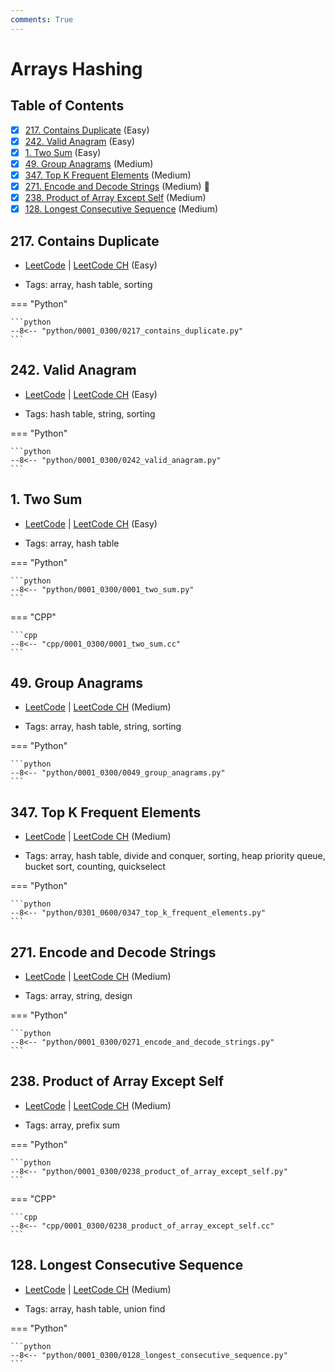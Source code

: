 ```yaml
---
comments: True
---
```


# Arrays Hashing

## Table of Contents

- [x] [217. Contains Duplicate](https://leetcode.cn/problems/contains-duplicate/) (Easy)
- [x] [242. Valid Anagram](https://leetcode.cn/problems/valid-anagram/) (Easy)
- [x] [1. Two Sum](https://leetcode.cn/problems/two-sum/) (Easy)
- [x] [49. Group Anagrams](https://leetcode.cn/problems/group-anagrams/) (Medium)
- [x] [347. Top K Frequent Elements](https://leetcode.cn/problems/top-k-frequent-elements/) (Medium)
- [x] [271. Encode and Decode Strings](https://leetcode.cn/problems/encode-and-decode-strings/) (Medium) 👑
- [x] [238. Product of Array Except Self](https://leetcode.cn/problems/product-of-array-except-self/) (Medium)
- [x] [128. Longest Consecutive Sequence](https://leetcode.cn/problems/longest-consecutive-sequence/) (Medium)

## 217. Contains Duplicate

-   [LeetCode](https://leetcode.com/problems/contains-duplicate/) | [LeetCode CH](https://leetcode.cn/problems/contains-duplicate/) (Easy)

-   Tags: array, hash table, sorting

=== "Python"

    ```python
    --8<-- "python/0001_0300/0217_contains_duplicate.py"
    ```



## 242. Valid Anagram

-   [LeetCode](https://leetcode.com/problems/valid-anagram/) | [LeetCode CH](https://leetcode.cn/problems/valid-anagram/) (Easy)

-   Tags: hash table, string, sorting

=== "Python"

    ```python
    --8<-- "python/0001_0300/0242_valid_anagram.py"
    ```



## 1. Two Sum

-   [LeetCode](https://leetcode.com/problems/two-sum/) | [LeetCode CH](https://leetcode.cn/problems/two-sum/) (Easy)

-   Tags: array, hash table

=== "Python"

    ```python
    --8<-- "python/0001_0300/0001_two_sum.py"
    ```


=== "CPP"

    ```cpp
    --8<-- "cpp/0001_0300/0001_two_sum.cc"
    ```



## 49. Group Anagrams

-   [LeetCode](https://leetcode.com/problems/group-anagrams/) | [LeetCode CH](https://leetcode.cn/problems/group-anagrams/) (Medium)

-   Tags: array, hash table, string, sorting

=== "Python"

    ```python
    --8<-- "python/0001_0300/0049_group_anagrams.py"
    ```



## 347. Top K Frequent Elements

-   [LeetCode](https://leetcode.com/problems/top-k-frequent-elements/) | [LeetCode CH](https://leetcode.cn/problems/top-k-frequent-elements/) (Medium)

-   Tags: array, hash table, divide and conquer, sorting, heap priority queue, bucket sort, counting, quickselect

=== "Python"

    ```python
    --8<-- "python/0301_0600/0347_top_k_frequent_elements.py"
    ```



## 271. Encode and Decode Strings

-   [LeetCode](https://leetcode.com/problems/encode-and-decode-strings/) | [LeetCode CH](https://leetcode.cn/problems/encode-and-decode-strings/) (Medium)

-   Tags: array, string, design

=== "Python"

    ```python
    --8<-- "python/0001_0300/0271_encode_and_decode_strings.py"
    ```



## 238. Product of Array Except Self

-   [LeetCode](https://leetcode.com/problems/product-of-array-except-self/) | [LeetCode CH](https://leetcode.cn/problems/product-of-array-except-self/) (Medium)

-   Tags: array, prefix sum

=== "Python"

    ```python
    --8<-- "python/0001_0300/0238_product_of_array_except_self.py"
    ```


=== "CPP"

    ```cpp
    --8<-- "cpp/0001_0300/0238_product_of_array_except_self.cc"
    ```



## 128. Longest Consecutive Sequence

-   [LeetCode](https://leetcode.com/problems/longest-consecutive-sequence/) | [LeetCode CH](https://leetcode.cn/problems/longest-consecutive-sequence/) (Medium)

-   Tags: array, hash table, union find

=== "Python"

    ```python
    --8<-- "python/0001_0300/0128_longest_consecutive_sequence.py"
    ```
